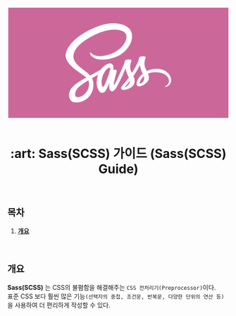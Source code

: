 <div align="center">
  <br />
  <img src="./images/sass_logo.png" height=250px />
  <br />
  <br />
  <h1>:art: Sass(SCSS) 가이드 (Sass(SCSS) Guide)</h1>
 </div>
 
<br />
 
## 목차
 
1. **[개요](#개요)**

<br />

## 개요

**Sass(SCSS)** 는 CSS의 불폄함을 해결해주는 `CSS 전처리기(Preprocessor)`이다.  
표준 CSS 보다 훨씬 많은 기능`(선택자의 중첩, 조건문, 반복문, 다양한 단위의 연산 등)`을 사용하여 더 편리하게 작성할 수 있다.
